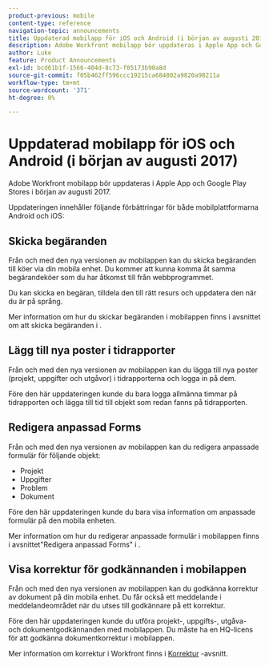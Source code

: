 ```yaml
---
product-previous: mobile
content-type: reference
navigation-topic: announcements
title: Uppdaterad mobilapp för iOS och Android (i början av augusti 2017)
description: Adobe Workfront mobilapp bör uppdateras i Apple App och Google Play Stores i början av augusti 2017.
author: Luke
feature: Product Announcements
exl-id: bcd61b1f-1566-404d-8c73-f05173b90a8d
source-git-commit: f05b462ff596ccc19215ca684802a9820a98211a
workflow-type: tm+mt
source-wordcount: '371'
ht-degree: 0%

---
```


# Uppdaterad mobilapp för iOS och Android (i början av augusti 2017)

Adobe Workfront mobilapp bör uppdateras i Apple App och Google Play Stores i början av augusti 2017. 

Uppdateringen innehåller följande förbättringar för både mobilplattformarna Android och iOS:

## Skicka begäranden

Från och med den nya versionen av mobilappen kan du skicka begäranden till köer via din mobila enhet. Du kommer att kunna komma åt samma begärandeköer som du har åtkomst till från webbprogrammet. 

Du kan skicka en begäran, tilldela den till rätt resurs och uppdatera den när du är på språng. 

Mer information om hur du skickar begäranden i mobilappen finns i avsnittet om att skicka begäranden i .



## Lägg till nya poster i tidrapporter

Från och med den nya versionen av mobilappen kan du lägga till nya poster (projekt, uppgifter och utgåvor) i tidrapporterna och logga in på dem.

Före den här uppdateringen kunde du bara logga allmänna timmar på tidrapporten och lägga till tid till objekt som redan fanns på tidrapporten. 

## Redigera anpassad Forms

Från och med den nya versionen av mobilappen kan du redigera anpassade formulär för följande objekt:

* Projekt
* Uppgifter
* Problem
* Dokument 

Före den här uppdateringen kunde du bara visa information om anpassade formulär på den mobila enheten. 

Mer information om hur du redigerar anpassade formulär i mobilappen finns i avsnittet&quot;Redigera anpassad Forms&quot; i .

## Visa korrektur för godkännanden i mobilappen

Från och med den nya versionen av mobilappen kan du godkänna korrektur av dokument på din mobila enhet. Du får också ett meddelande i meddelandeområdet när du utses till godkännare på ett korrektur. 

Före den här uppdateringen kunde du utföra projekt-, uppgifts-, utgåva- och dokumentgodkännanden med mobilappen. Du måste ha en HQ-licens för att godkänna dokumentkorrektur i mobilappen. 

Mer information om korrektur i Workfront finns i [Korrektur](../../../review-and-approve-work/proofing/proofing.md) -avsnitt. 
